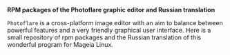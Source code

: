**RPM packages of the Photoflare graphic editor and Russian translation**  

`Photoflare` is a cross-platform image editor with an aim to balance between powerful features and a very friendly graphical user interface. Here is a small repository of rpm packages and the Russian translation of this wonderful program for Mageia Linux.

